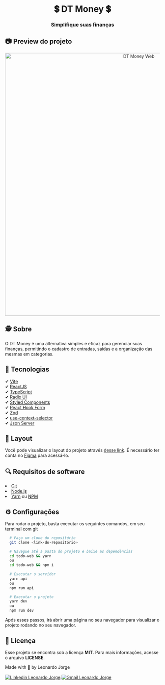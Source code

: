 <h1 align="center">
  💲 DT Money 💲
</h1>

<h3 align="center">
  Simplifique suas finanças
</h3>

## 📷 Preview do projeto

<div align="center">
  <img width="855" alt="DT Money Web" src="https://github.com/LeonardoJorge4/dt-money-web/assets/69438854/3124407b-e12f-4967-9fd7-746c34c1ed2b" />
</div>

## 🕵️ Sobre 

O DT Money é uma alternativa simples e eficaz para gerenciar suas finanças, permitindo o cadastro de entradas, saídas e a organização das mesmas em categorias.

## 🚀 Tecnologias

✔ [Vite](https://vitejs.dev/)
<br />
✔ [ReactJS](https://reactjs.org/)
<br />
✔ [TypeScript](https://www.typescriptlang.org/)
<br />
✔ [Radix UI](https://www.radix-ui.com/)
<br />
✔ [Styled Components](https://styled-components.com/)
<br />
✔ [React Hook Form](https://react-hook-form.com/)
<br />
✔ [Zod](https://github.com/colinhacks/zod)
<br />
✔ [use-context-selector](https://github.com/dai-shi/use-context-selector)
<br />
✔ [Json Server](https://github.com/typicode/json-server)

## 🎨 Layout

Você pode visualizar o layout do projeto através [desse link](https://www.figma.com/file/mG0ZXUobR195JiZpvNuNKF/DT-Money?type=design&node-id=42078-424&t=SQncaxroVj5JuHp6-0). É necessário ter conta no [Figma](https://www.figma.com/) para acessá-lo.

## 🔍 Requisitos de software

<li><a href="https://git-scm.com">Git</a></li>
<li><a href="https://nodejs.org/en">Node.js</a></li>
<li><a href="https://yarnpkg.com/">Yarn</a> ou <a href="https://www.npmjs.com/">NPM</a></li>

## ⚙ Configurações

Para rodar o projeto, basta executar os seguintes comandos, em seu terminal com git

```bash
  # Faça um clone do repositório
  git clone <link-do-repositório>

  # Navegue até a pasta do projeto e baixe as dependências
  cd todo-web && yarn
  ou
  cd todo-web && npm i
  
  # Executar o servidor
  yarn api
  ou
  npm run api

  # Executar o projeto
  yarn dev
  ou
  npm run dev
```
Após esses passos, irá abrir uma página no seu navegador para visualizar o projeto rodando no seu navegador.

## 📝 Licença
Esse projeto se encontra sob a licença <strong>MIT</strong>. Para mais informações, acesse o arquivo <strong>LICENSE</strong>.

<p>Made with 💜 by Leonardo Jorge<p>
<p>
    <a href="https://www.linkedin.com/in/leonardo-jorge-a88a561b6/" target="_blank">
        <img align="center" src="https://img.shields.io/badge/LinkedIn-%230077B5?style=for-the-badge&logo=linkedin&logoColor=white" alt="Linkedin Leonardo Jorge" />
    </a>
    <a href="mailto:leonardoti4437@gmail.com" target="_blank">
        <img align="center" src="https://img.shields.io/badge/Gmail-FF0000?style=for-the-badge&logo=gmail&logoColor=white" alt="Gmail Leonardo Jorge" />
    </a>
</p>
